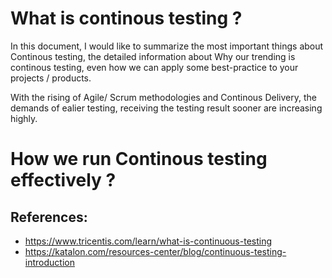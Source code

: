 # What is continous testing ?

In this document, I would like to summarize the most important things about Continous testing, the detailed information about Why our trending is continous testing, even how we can apply some best-practice to your projects / products.

With the rising of Agile/ Scrum methodologies and Continous Delivery, the demands of ealier testing, receiving the testing result sooner are increasing highly.

# How we run Continous testing effectively ?



## References:
- https://www.tricentis.com/learn/what-is-continuous-testing
- https://katalon.com/resources-center/blog/continuous-testing-introduction